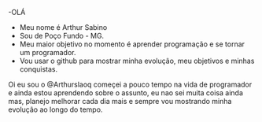 -OLÁ
- Meu nome é Arthur Sabino
- Sou de Poço Fundo - MG.
- Meu maior objetivo no momento é aprender programação e se tornar um programador.
- Vou usar o github para mostrar minha evolução, meu objetivos e minhas conquistas.

Oi eu sou o @Arthurslaoq começei a pouco tempo na vida de programador e ainda estou aprendendo sobre o assunto, eu nao sei muita coisa ainda mas,
planejo melhorar cada dia mais e sempre vou mostrando minha evolução ao longo do tempo.
